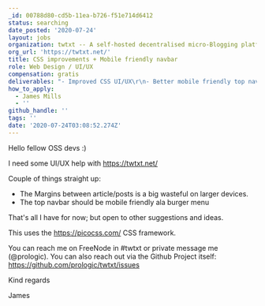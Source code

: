 ```yaml
---
_id: 00788d80-cd5b-11ea-b726-f51e714d6412
status: searching
date_posted: '2020-07-24'
layout: jobs
organization: twtxt -- A self-hosted decentralised micro-Blogging platform.
org_url: 'https://twtxt.net/'
title: CSS improvements + Mobile friendly navbar
role: Web Design / UI/UX
compensation: gratis
deliverables: "- Improved CSS UI/UX\r\n- Better mobile friendly top navbar"
how_to_apply:
  - James Mills
  - ''
github_handle: ''
tags: ''
date: '2020-07-24T03:08:52.274Z'
---
```

Hello fellow OSS devs :)

I need some UI/UX help with https://twtxt.net/

Couple of things straight up:

- The Margins between article/posts is a big wasteful on larger devices.
- The top navbar should be mobile friendly ala burger menu

That's all I have for now; but open to other suggestions and ideas.

This uses the https://picocss.com/ CSS framework.

You can reach me on FreeNode in #twtxt or private message me (@prologic).
You can also reach out via the Github Project itself: https://github.com/prologic/twtxt/issues

Kind regards

James
